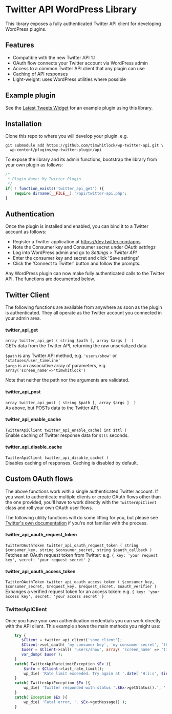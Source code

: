 # Twitter API WordPress Library

This library exposes a fully authenticated Twitter API client for developing WordPress plugins.

## Features

* Compatible with the new Twitter API 1.1
* OAuth flow connects your Twitter account via WordPress admin
* Access to a common Twitter API client that any plugin can use
* Caching of API responses
* Light-weight: uses WordPress utilities where possible
 

## Example plugin 

See the [Latest Tweets Widget](http://wordpress.org/extend/plugins/latest-tweets-widget/) for an example plugin using this library.


## Installation

Clone this repo to where you will develop your plugin. e.g. 

    git submodule add https://github.com/timwhitlock/wp-twitter-api.git \
      wp-content/plugins/my-twitter-plugin/api

To expose the library and its admin functions, bootstrap the library from your own plugin as follows:
```php
/*
 * Plugin Name: My Twitter Plugin
 */
if( ! function_exists('twitter_api_get') ){
    require dirname(__FILE__).'/api/twitter-api.php';
}
```   

## Authentication

Once the plugin is installed and enabled, you can bind it to a Twitter account as follows:

* Register a Twitter application at https://dev.twitter.com/apps
* Note the Consumer key and Consumer secret under *OAuth settings*
* Log into WordPress admin and go to *Settings > Twitter API*
* Enter the consumer key and secret and click 'Save settings'
* Click the 'Connect to Twitter' button and follow the prompts.

Any WordPress plugin can now make fully authenticated calls to the Twitter API. The functions are documented below.


## Twitter Client

The following functions are available from anywhere as soon as the plugin is authenticated.
They all operate as the Twitter account you connected in your admin area.

#### twitter_api_get
`array twitter_api_get ( string $path [, array $args ]  )`  
GETs data from the Twitter API, returning the raw unserialized data.

`$path` is any Twitter API method, e.g. `'users/show'` or `'statuses/user_timeline'`  
`$args` is an associative array of parameters, e.g. `array('screen_name'=>'timwhitlock')`

Note that neither the path nor the arguments are validated.

#### twitter_api_post
`array twitter_api_post ( string $path [, array $args ]  )`  
As above, but POSTs data to the Twitter API.

#### twitter_api_enable_cache
`TwitterApiClient twitter_api_enable_cache( int $ttl )`  
Enable caching of Twitter response data for `$ttl` seconds.

#### twitter_api_disable_cache
`TwitterApiClient twitter_api_disable_cache( )`  
Disables caching of responses. Caching is disabled by default.


## Custom OAuth flows

The above functions work with a single authenticated Twitter account.
If you want to authenticate multiple clients or create OAuth flows other than the one provided, you'll have to work directly with the `TwitterApiClient` class and roll your own OAuth user flows.

The following utility functions will do some lifting for you, but please see [Twitter's own documentation](https://dev.twitter.com/docs/auth/obtaining-access-tokens) if you're not familiar with the process.

#### twitter_api_oauth_request_token
`TwitterOAuthToken twitter_api_oauth_request_token ( string $consumer_key, string $consumer_secret, string $oauth_callback )`  
Fetches an OAuth request token from Twitter: e.g. `{ key: 'your request key', secret: 'your request secret' }`

#### twitter_api_oauth_access_token
`TwitterOAuthToken twitter_api_oauth_access_token ( $consumer_key, $consumer_secret, $request_key, $request_secret, $oauth_verifier )`
Exhanges a verified request token for an access token: e.g. `{ key: 'your access key', secret: 'your access secret' }`

### TwitterApiClient

Once you have your own authentication credentials you can work directly with the API client.
This example shows the main methods you might use:

```php    
    try {
       $Client = twitter_api_client('some client');
       $Client->set_oauth( 'my consumer key', 'my consumer secret', 'their access key', 'their access secret' );
       $user = $Client->call( 'users/show', array( 'screen_name' => 'timwhitlock' ), 'GET' );
       var_dump( $user );
    }
    catch( TwitterApiRateLimitException $Ex ){
        $info = $Client->last_rate_limit();
        wp_die( 'Rate limit exceeded. Try again at '.date( 'H:i:s', $info['reset'] ) );
    }
    catch( TwitterApiException $Ex ){
        wp_die( 'Twitter responded with status '.$Ex->getStatus().', '.$Ex->getMessage() );
    }
    catch( Exception $Ex ){
        wp_die( 'Fatal error, '. $Ex->getMessage() );
    }
```
